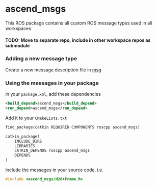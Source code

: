 # ascend_msgs
This ROS package contains all custom ROS message types used in all workspaces

#### TODO: Move to separate repo, include in other workspace repos as submodule

### Adding a new message type
Create a new message description file in [msg](msg)

### Using the messages in your package
In your `package.xml`, add these dependencies
```xml
<build_depend>ascend_msgs</build_depend>
<run_depend>ascend_msgs</run_depend>
```
Add it to your `CMakeLists.txt`
```txt
find_package(catkin REQUIRED COMPONENTS roscpp ascend_msgs)
```
```txt
catkin_package(
    INCLUDE_DIRS
    LIBRARIES
    CATKIN_DEPENDS roscpp ascend_msgs
    DEPENDS
)
```
Include the messages in your source code, i.e.
```cpp
#include <ascend_msgs/H264Frame.h>
```